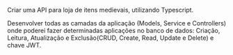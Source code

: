 Criar uma API para loja de itens medievais, utilizando Typescript.

Desenvolver todas as camadas da aplicação (Models, Service e Controllers) onde poderei fazer determinadas aplicações no banco de dados: Criação, Leitura, Atualização e Exclusão(CRUD, Create, Read, Update e Delete) e chave JWT.

